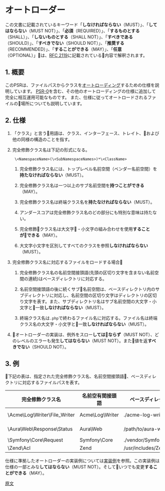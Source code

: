 [RFC 2119]: http://tools.ietf.org/html/rfc2119
[オートローディング]: http://php.net/autoload
[PSR-0]: https://github.com/php-fig/fig-standards/blob/master/accepted/PSR-0.md
[実装例]: https://github.com/php-fig/fig-standards/blob/master/accepted/PSR-4-autoloader-examples.md
[原文]: https://github.com/php-fig/fig-standards/blob/master/accepted/PSR-4-autoloader.md


# オートローダー

この文書に記載されているキーワード「**しなければならない**（MUST）」、「**してはならない**（MUST NOT）」、「**必須**（REQUIRED）」、「**するものとする**（SHALL）」、「**しないものとする**（SHALL NOT）」、「**すべきである**（SHOULD）」、「**すべきでない**（SHOULD NOT）」、「**推奨する**（RECOMMENDED）」、「**することができる**（MAY）」、「**任意**（OPTIONAL）」は、[RFC 2119][]に記載されている内容で解釈されます。


## 1. 概要

このPSRは、ファイルパスからクラスを[オートローディング][]するための仕様を説明しています。
[PSR-0][]を含む、その他のオートローディングの仕様に追加して完全に相互運用可能なものです。
また、仕様に従ってオートロードされるファイルの場所についても説明しています。


## 2. 仕様

1. 「クラス」と言う用語は、クラス、インターフェース、トレイト、および他の同様の構造のことを指す。

2. 完全修飾クラス名は下記の形式になる。

        \<NamespaceName>(\<SubNamespaceNames>)*\<ClassName>
    
    1. 完全修飾クラス名には、トップレベル名前空間（ベンダー名前空間）を**持たなければならない**（MUST）。

    2. 完全修飾クラス名は一つ以上のサブ名前空間を**持つことができる**（MAY）。

    3. 完全修飾クラス名は終端クラス名を**持たなければならない**（MUST）。

    4. アンダースコアは完全修飾クラス名のどの部分にも特別な意味は持たない。

    5. 完全修飾クラス名は大文字・小文字の組み合わせを使用**することができる**（MAY）。
    
    6. 大文字小文字を区別してすべてのクラスを参照**しなければならない**（MUST）。

3. 完全修飾クラス名に対応するファイルをロードする場合

    1. 完全修飾クラス名の名前空間接頭語(先頭の区切り文字を含まない名前空間の連続)はベースディレクトリに対応する。

    2. 名前空間接頭語の後に続くサブ名前空間は、ベースディレクトリ内のサブディレクトリに対応し、名前空間の区切り文字はディレクトリの区切り文字を表す。また、サブディレクトリ名はサブ名前空間の大文字・小文字と一致**しなければならない**（MUST）。

    3. 終端クラス名は`.php`で終わるファイル名に対応する。ファイル名は終端クラス名の大文字・小文字と一致**しなければならない**（MUST）。

4. オートローダーの実装は、例外をスロー**してはならず**（MUST NOT）、どのレベルのエラーも発生**してはならない**（MUST NOT）。また値を返**すべきでない**（SHOULD NOT）。


## 3. 例

下記の表は、指定された完全修飾クラス名、名前空間接頭語、ベースディレクトリに対応するファイルパスを表す。

| 完全修飾クラス名 | 名前空有間接頭語 | ベースディレクトリ | ファイルパス |
|-|-|-|-|
| \Acme\Log\Writer\File_Writer  | Acme\Log\Writer    | ./acme-log-writer/lib/   | ./acme-log-writer/lib/File_Writer.php
| \Aura\Web\Response\Status     | Aura\Web           | /path/to/aura-web/src/   | /path/to/aura-web/src/Response/Status.php
| \Symfony\Core\Request         | Symfony\Core       | ./vendor/Symfony/Core/   | ./vendor/Symfony/Core/Request.php
| \Zend\Acl                     | Zend               | /usr/includes/Zend/      | /usr/includes/Zend/Acl.php

仕様に準拠したオートローダーの実装例については[実装例][]を参照。この実装例は仕様の一部とみな**してはならない**（MUST NOT）。そしていつでも変更**することができる**（MAY）。


[原文][]
